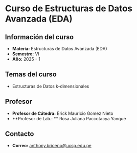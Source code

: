 # Curso de Estructuras de Datos Avanzada (EDA)

## Información del curso
- **Materia:** Estructuras de Datos Avanzada (EDA)
- **Semestre:** VI
- **Año:** 2025 - 1

## Temas del curso
- Estructuras de Datos k-dimensionales

## Profesor
- **Profesor de Cátedra:** Erick Mauricio Gomez Nieto
- **Profesor de Lab.: ** Rosa Juliana Paccotacya Yanque

## Contacto
- **Correo:** anthony.briceno@ucsp.edu.pe
